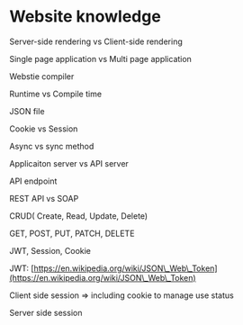 # Website knowledge

Server-side rendering vs Client-side rendering



Single page application vs Multi page application



Webstie compiler



Runtime vs Compile time



JSON file



Cookie vs Session



Async vs sync method



Applicaiton server vs API server



API endpoint



REST API vs SOAP



CRUD( Create, Read, Update, Delete)



GET, POST, PUT, PATCH, DELETE



JWT, Session, Cookie

JWT: [https://en.wikipedia.org/wiki/JSON\_Web\_Token](https://en.wikipedia.org/wiki/JSON\_Web\_Token)

Client side session => including cookie to manage use status

Server side session




